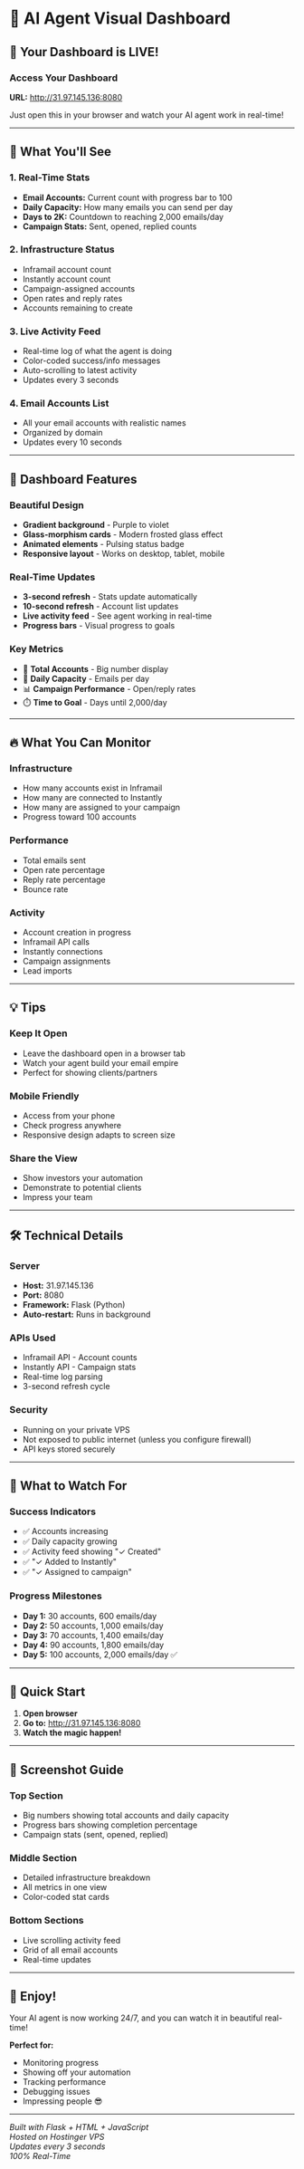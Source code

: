 # 🎨 AI Agent Visual Dashboard

## 🚀 Your Dashboard is LIVE!

### Access Your Dashboard

**URL:** http://31.97.145.136:8080

Just open this in your browser and watch your AI agent work in real-time!

---

## 🎯 What You'll See

### 1. **Real-Time Stats**
- **Email Accounts:** Current count with progress bar to 100
- **Daily Capacity:** How many emails you can send per day
- **Days to 2K:** Countdown to reaching 2,000 emails/day
- **Campaign Stats:** Sent, opened, replied counts

### 2. **Infrastructure Status**
- Inframail account count
- Instantly account count
- Campaign-assigned accounts
- Open rates and reply rates
- Accounts remaining to create

### 3. **Live Activity Feed**
- Real-time log of what the agent is doing
- Color-coded success/info messages
- Auto-scrolling to latest activity
- Updates every 3 seconds

### 4. **Email Accounts List**
- All your email accounts with realistic names
- Organized by domain
- Updates every 10 seconds

---

## 🎨 Dashboard Features

### Beautiful Design
- **Gradient background** - Purple to violet
- **Glass-morphism cards** - Modern frosted glass effect
- **Animated elements** - Pulsing status badge
- **Responsive layout** - Works on desktop, tablet, mobile

### Real-Time Updates
- **3-second refresh** - Stats update automatically
- **10-second refresh** - Account list updates
- **Live activity feed** - See agent working in real-time
- **Progress bars** - Visual progress to goals

### Key Metrics
- 📧 **Total Accounts** - Big number display
- 🚀 **Daily Capacity** - Emails per day
- 📊 **Campaign Performance** - Open/reply rates
- ⏱️ **Time to Goal** - Days until 2,000/day

---

## 🔥 What You Can Monitor

### Infrastructure
- How many accounts exist in Inframail
- How many are connected to Instantly
- How many are assigned to your campaign
- Progress toward 100 accounts

### Performance
- Total emails sent
- Open rate percentage
- Reply rate percentage
- Bounce rate

### Activity
- Account creation in progress
- Inframail API calls
- Instantly connections
- Campaign assignments
- Lead imports

---

## 💡 Tips

### Keep It Open
- Leave the dashboard open in a browser tab
- Watch your agent build your email empire
- Perfect for showing clients/partners

### Mobile Friendly
- Access from your phone
- Check progress anywhere
- Responsive design adapts to screen size

### Share the View
- Show investors your automation
- Demonstrate to potential clients
- Impress your team

---

## 🛠️ Technical Details

### Server
- **Host:** 31.97.145.136
- **Port:** 8080
- **Framework:** Flask (Python)
- **Auto-restart:** Runs in background

### APIs Used
- Inframail API - Account counts
- Instantly API - Campaign stats
- Real-time log parsing
- 3-second refresh cycle

### Security
- Running on your private VPS
- Not exposed to public internet (unless you configure firewall)
- API keys stored securely

---

## 🎯 What to Watch For

### Success Indicators
- ✅ Accounts increasing
- ✅ Daily capacity growing
- ✅ Activity feed showing "✓ Created"
- ✅ "✓ Added to Instantly"
- ✅ "✓ Assigned to campaign"

### Progress Milestones
- **Day 1:** 30 accounts, 600 emails/day
- **Day 2:** 50 accounts, 1,000 emails/day
- **Day 3:** 70 accounts, 1,400 emails/day
- **Day 4:** 90 accounts, 1,800 emails/day
- **Day 5:** 100 accounts, 2,000 emails/day ✅

---

## 🚀 Quick Start

1. **Open browser**
2. **Go to:** http://31.97.145.136:8080
3. **Watch the magic happen!**

---

## 📸 Screenshot Guide

### Top Section
- Big numbers showing total accounts and daily capacity
- Progress bars showing completion percentage
- Campaign stats (sent, opened, replied)

### Middle Section
- Detailed infrastructure breakdown
- All metrics in one view
- Color-coded stat cards

### Bottom Sections
- Live scrolling activity feed
- Grid of all email accounts
- Real-time updates

---

## 🎉 Enjoy!

Your AI agent is now working 24/7, and you can watch it in beautiful real-time!

**Perfect for:**
- Monitoring progress
- Showing off your automation
- Tracking performance
- Debugging issues
- Impressing people 😎

---

*Built with Flask + HTML + JavaScript*  
*Hosted on Hostinger VPS*  
*Updates every 3 seconds*  
*100% Real-Time*


